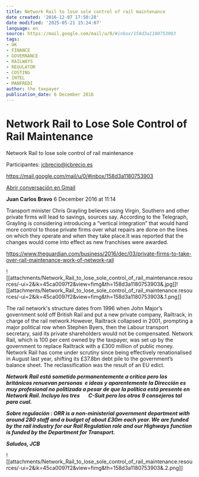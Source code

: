 ```yaml
---
title: Network Rail to lose sole control of rail maintenance
date created: '2016-12-07 17:50:28'
date modified: '2025-05-21 15:24:07'
language: en
source: https://mail.google.com/mail/u/0/#inbox/158d3a1180753903
tags:
- UK
- FINANCE
- GOVERNANCE
- RAILWAYS
- REGULATOR
- COSTING
- INTEL
- MANFREDI
author: the taxpayer
publication_date: 6 December 2016
---
```


# Network Rail to Lose Sole Control of Rail Maintenance

Network Rail to lose sole control of rail maintenance

Participantes: jcbrecio@jcbrecio.es

<https://mail.google.com/mail/u/0/#inbox/158d3a1180753903>

[Abrir conversación en Gmail](https://mail.google.com/mail/u/0/#inbox/158d3a1180753903)

**Juan Carlos Bravo** 6 December 2016 at 11:14

Transport minister Chris Grayling believes using Virgin, Southern and other private firms will lead to savings, sources say. According to the Telegraph, Grayling is considering introducing a “vertical integration” that would hand more control to those private firms over what repairs are done on the lines on which they operate and when they take place.It was reported that the changes would come into effect as new franchises were awarded.

<https://www.theguardian.com/business/2016/dec/03/private-firms-to-take-over-rail-maintenance-work-of-network-rail>

![[attachments/Network_Rail_to_lose_sole_control_of_rail_maintenance.resources/-ui=2&ik=45ca0097f2&view=fimg&th=158d3a1180753903&.jpg]]![[attachments/Network_Rail_to_lose_sole_control_of_rail_maintenance.resources/-ui=2&ik=45ca0097f2&view=fimg&th=158d3a1180753903&.1.png]]

The rail network's structure dates from 1996 when John Major’s government sold off British Rail and put a new private company, Railtrack, in charge of the rail network.However, Railtrack collapsed in 2001, prompting a major political row when Stephen Byers, then the Labour transport secretary, said its private shareholders would not be compensated. Network Rail, which is 100 per cent owned by the taxpayer, was set up by the government to replace Railtrack with a £300 million of public money. Network Rail has come under scrutiny since being effectively renationalised in August last year, shifting its £37.8bn debt pile to the government’s balance sheet. The reclassification was the result of an EU edict.

**_Network Rail está sometido permanentemente a crítica pero los británicos renuevan personas  e ideas y aparentemente la Dirección es muy profesional no politizada a pesar de que la política está presente en Network Rail. Incluyo los tres       C-Suit pero los otros 9 consejeros tal para cual._**

**_Sobre regulación : ORR is a non-ministerial government department with around 280 staff and a budget of about £30m each year. We are funded by the rail industry for our Rail Regulation role and our Highways function is funded by the Department for Transport._**

**_Saludos, JCB_**

![[attachments/Network_Rail_to_lose_sole_control_of_rail_maintenance.resources/-ui=2&ik=45ca0097f2&view=fimg&th=158d3a1180753903&.2.png]]